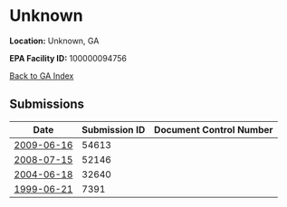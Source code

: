 # Unknown

**Location:** Unknown, GA

**EPA Facility ID:** 100000094756

[Back to GA Index](../../index.md)

## Submissions

| Date | Submission ID | Document Control Number |
|------|--------------|-------------------------|
| [2009-06-16](submissions/54613.md) | 54613 |  |
| [2008-07-15](submissions/52146.md) | 52146 |  |
| [2004-06-18](submissions/32640.md) | 32640 |  |
| [1999-06-21](submissions/7391.md) | 7391 |  |

